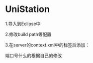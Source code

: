 # UniStation

1.导入到Eclipse中

2.修改build path等配置  <Resource 
  auth="Container" 
  driverClassName="com.mysql.jdbc.Driver"
  maxActive="5" 
  maxIdle="5" 
  maxWait="5" 
  name="jdbc/UniStationDatasource"
  username="root" 
  password="admin123" 
  type="javax.sql.DataSource"
  url="jdbc:mysql://localhost:3307/shopping" />

3.在server的context.xml中的<context>标签后添加：
  
  <Resource 
  auth="Container" 
  driverClassName="com.mysql.jdbc.Driver"
  maxActive="5" 
  maxIdle="5" 
  maxWait="5" 
  name="jdbc/UniStationDatasource"
  username="root" 
  password="admin123" 
  type="javax.sql.DataSource"
  url="jdbc:mysql://localhost:3307/shopping" />
  
  端口号什么的根据自己的修改
